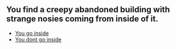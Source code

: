 You find a creepy abandoned building with strange nosies coming from inside of it.
---
* [You go inside](inside.md)
* [You dont go inside](notinside.md)
